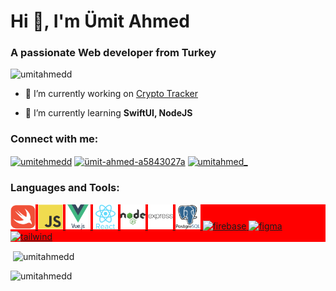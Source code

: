 <h1 align="left">Hi 👋, I'm Ümit Ahmed</h1>
<h3 align="left">A passionate Web developer from Turkey</h3>

<p align="left"> <img src="https://komarev.com/ghpvc/?username=umitahmedd&label=Profile%20views&color=0e75b6&style=flat" alt="umitahmedd" /> </p>

- 🔭 I’m currently working on [Crypto Tracker](https://github.com/umitahmedd/CryptoTracker.git)

- 🌱 I’m currently learning **SwiftUI, NodeJS**

<h3 align="left">Connect with me:</h3>
<p align="left">
<a href="https://twitter.com/umitahmed_" target="blank"><img align="center" src="https://raw.githubusercontent.com/rahuldkjain/github-profile-readme-generator/master/src/images/icons/Social/twitter.svg" alt="umitehmedd" height="30" width="40" /></a>
<a href="https://linkedin.com/in/ümit-ahmed-a5843027a" target="blank"><img align="center" src="https://raw.githubusercontent.com/rahuldkjain/github-profile-readme-generator/master/src/images/icons/Social/linked-in-alt.svg" alt="ümit-ahmed-a5843027a" height="30" width="40" /></a>
<a href="https://instagram.com/umitahmed_" target="blank"><img align="center" src="https://raw.githubusercontent.com/rahuldkjain/github-profile-readme-generator/master/src/images/icons/Social/instagram.svg" alt="umitahmed_" height="30" width="40" /></a>
</p>

<h3 align="left">Languages and Tools:</h3>
<p align="left" style="background-color: red"> <a href="https://developer.apple.com/swift/" target="_blank" rel="noreferrer"> <img src="https://raw.githubusercontent.com/devicons/devicon/master/icons/swift/swift-original.svg" alt="swift" width="40" height="40"/> </a> <a href="https://developer.mozilla.org/en-US/docs/Web/JavaScript" target="_blank" rel="noreferrer"> <img src="https://raw.githubusercontent.com/devicons/devicon/master/icons/javascript/javascript-original.svg" alt="javascript" width="40" height="40"/> </a> <a href="https://vuejs.org/" target="_blank" rel="noreferrer"> <img src="https://raw.githubusercontent.com/devicons/devicon/master/icons/vuejs/vuejs-original-wordmark.svg" alt="vuejs" width="40" height="40"/> </a> <a href="https://reactjs.org/" target="_blank" rel="noreferrer"> <img src="https://raw.githubusercontent.com/devicons/devicon/master/icons/react/react-original-wordmark.svg" alt="react" width="40" height="40"/> </a><a href="https://nodejs.org" target="_blank" rel="noreferrer"> <img src="https://raw.githubusercontent.com/devicons/devicon/master/icons/nodejs/nodejs-original-wordmark.svg" alt="nodejs" width="40" height="40"/> </a> <a href="https://expressjs.com" target="_blank" rel="noreferrer"> <img src="https://raw.githubusercontent.com/devicons/devicon/master/icons/express/express-original-wordmark.svg" alt="express" width="40" height="40"/> </a> <a href="https://www.postgresql.org" target="_blank" rel="noreferrer"> <img src="https://raw.githubusercontent.com/devicons/devicon/master/icons/postgresql/postgresql-original-wordmark.svg" alt="postgresql" width="40" height="40"/> </a>  <a href="https://firebase.google.com/" target="_blank" rel="noreferrer"> <img src="https://www.vectorlogo.zone/logos/firebase/firebase-icon.svg" alt="firebase" width="40" height="40"/> </a><a href="https://www.figma.com/" target="_blank" rel="noreferrer"> <img src="https://www.vectorlogo.zone/logos/figma/figma-icon.svg" alt="figma" width="40" height="40"/> </a><a href="https://tailwindcss.com/" target="_blank" rel="noreferrer"> <img src="https://www.vectorlogo.zone/logos/tailwindcss/tailwindcss-icon.svg" alt="tailwind" width="40" height="40"/> </a>  

</p>

<p>&nbsp;<img align="center" src="https://github-readme-stats.vercel.app/api?username=umitahmedd&show_icons=true&locale=en" alt="umitahmedd" /></p> <p><img align="left" src="https://github-readme-stats.vercel.app/api/top-langs?username=umitahmedd&show_icons=true&locale=en&layout=compact" alt="umitahmedd" /></p>







